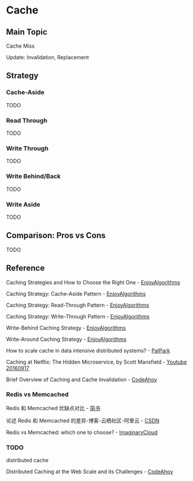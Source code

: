 # Cache

## Main Topic

Cache Miss

Update:
Invalidation, Replacement

## Strategy

### Cache-Aside

TODO

### Read Through

TODO

### Write Through

TODO

### Write Behind/Back

TODO

### Write Aside

TODO

## Comparison: Pros vs Cons

TODO

## Reference

Caching Strategies and How to Choose the Right One - [EnjoyAlgorithms](https://codeahoy.com/2017/08/11/caching-strategies-and-how-to-choose-the-right-one)

Caching Strategy: Cache-Aside Pattern - [EnjoyAlgorithms](https://www.enjoyalgorithms.com/blog/cache-aside-caching-strategy)

Caching Strategy: Read-Through Pattern - [EnjoyAlgorithms](https://www.enjoyalgorithms.com/blog/read-through-caching-strategy)

Caching Strategy: Write-Through Pattern - [EnjoyAlgorithms](https://www.enjoyalgorithms.com/blog/write-through-caching-strategy)

Write-Behind Caching Strategy - [EnjoyAlgorithms](https://www.enjoyalgorithms.com/blog/write-behind-caching-pattern)

Write-Around Caching Strategy - [EnjoyAlgorithms](https://www.enjoyalgorithms.com/blog/write-around-caching-pattern)

How to scale cache in data intensive distributed systems? - [PalPark](https://palpark.me/collections/5fe447d95c5827d65afcb2a4)

Caching at Netflix: The Hidden Microservice, by Scott Mansfield - [Youtube 20160917](https://youtu.be/Rzdxgx3RC0Q)

Brief Overview of Caching and Cache Invalidation - [CodeAhoy](https://codeahoy.com/2022/04/03/cache-invalidation/)

### Redis vs Memcached

Redis 和 Memcached 优缺点对比 - [简书](https://www.jianshu.com/p/6c511b6391a3)

论述 Redis 和 Memcached 的差异-博客-云栖社区-阿里云 - [CSDN](https://blog.**csdn**.net/bamboolsu/article/details/78899497)

Redis vs Memcached: which one to choose? - [ImaginaryCloud](https://www.imaginarycloud.**com**/blog/redis-vs-memcached/)

### TODO

distributed cache

Distributed Caching at the Web Scale and its Challenges - [CodeAhoy](https://codeahoy.com/learn/tutorials/distributed-caching-at-scale/)
